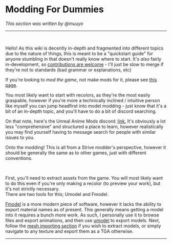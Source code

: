 # Modding For Dummies
*This section was written by @muuyo*

<hr>
<br>

Hello! As this wiki is decently in-depth and fragmented into different topics due to the nature of things, this is meant to be a "quickstart guide" for anyone stumbling in that doesn't really know where to start. It's *also* fairly in-development, so [contributions are welcome](https://github.com/muuyo/asw-modding-book) - I'll just be slow to merge if they're not to standards (bad grammar or explanations, etc)

If you're looking to *mod the game*, not make mods for it, please see [this page](https://gamebanana.com/tuts/14186).

You most likely want to start with recolors, as they're the most easily graspable, however if you're more a technically inclined / intuitive person like myself you can jump headfirst into model modding - just know that it's a bit of an in-depth topic, and you'll have to do a bit of discord searching.

On that note, here's the Unreal Anime Mods discord: [link.](https://discord.gg/tgFrebr)
 It's obviously a lot less "comprehensive" and structured a place to learn, however realistically you may find yourself having to message search for people with similar issues to you.

 Onto the modding!
 This is all from a Strive modder's perspective, however it should be generally the same as to other games, just with different conventions.

<br>

First, you'll need to extract assets from the game. You will most likely want to do this even if you're only making a recolor (to preview your work), but it's not strictly necessary. <br>
There are two tools for this; Umodel and Fmodel. 

[Fmodel](../tools/fmodel.md) is a more modern piece of software, however it lacks the ability to export material names as of present. This generally means getting a model into it requires a bunch more work. As such, I personally use it to browse files and export animations, and then use [umodel](../tools/umodel.md) to export models. 
Next, follow the [mesh importing section](../modding-mesh/mesh-importing.md) if you wish to extract models, or simply navigate to any texture and export them as a TGA otherwise.

<hr>

